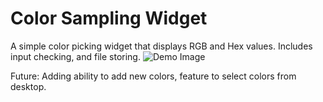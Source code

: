 # Color Sampling Widget
A simple color picking widget that displays RGB and Hex values.
Includes input checking, and file storing.
![Demo Image](https://i.ibb.co/0ZZkjnv/Color-Widget.png)



Future: Adding ability to add new colors, feature to select colors from desktop.
